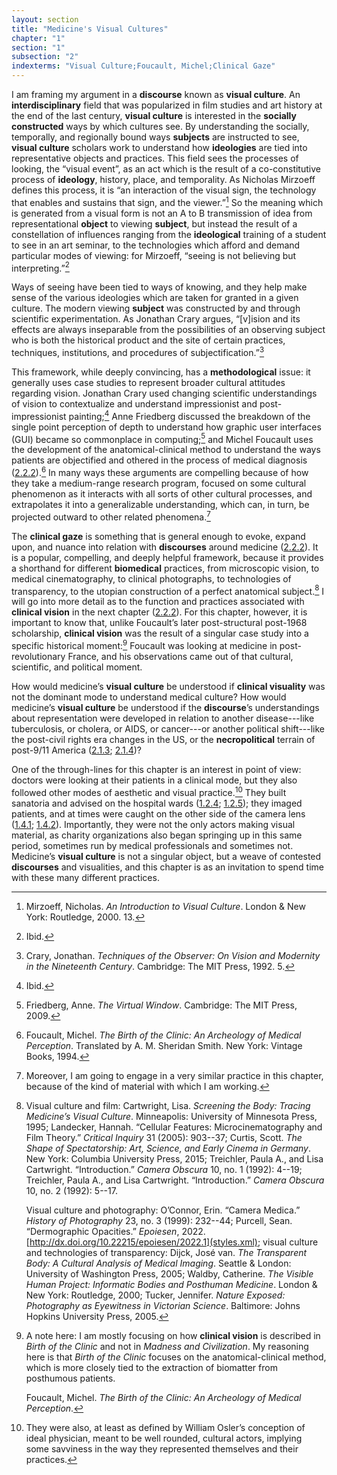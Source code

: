 ```yaml
---
layout: section
title: "Medicine's Visual Cultures"
chapter: "1"
section: "1"
subsection: "2"
indexterms: "Visual Culture;Foucault, Michel;Clinical Gaze"
---
```


I am framing my argument in a <span data-tooltip aria-haspopup="true" class="has-tip" data-disable-hover="false" tabindex="1" title="Discourse refers to a scholarly conversation which occurs in a field of knowledge production. I use it in a Foucauldian sense, to convey the agreed upon modes and objects of discussion which are taken for granted in a community or scholarly field."><b>discourse</b></span> known as <span data-tooltip aria-haspopup="true" class="has-tip" data-disable-hover="false" tabindex="1" title="Visual culture refers to an interdisciplinary field that looks at the social construction of vision."><b>visual culture</b></span>. An <span data-tooltip aria-haspopup="true" class="has-tip" data-disable-hover="false" tabindex="1" title="I use the term interdisciplinary (as opposed to multidisciplinary) in this dissertation to convey how different methodologies and frameworks guide my research."><b>interdisciplinary</b></span> field that was popularized in film studies and art history at the end of the last century, <span data-tooltip aria-haspopup="true" class="has-tip" data-disable-hover="false" tabindex="1" title="Visual culture refers to an interdisciplinary field that looks at the social construction of vision."><b>visual culture</b></span> is interested in the <span data-tooltip aria-haspopup="true" class="has-tip" data-disable-hover="false" tabindex="1" title="Social construction refers to a philosophical approach to ontology and epistemics, where human understandings of phenomena are dependent on a social agreement regarding how that phenomenon is interpreted."><b>socially constructed</b></span> ways by which cultures see. By understanding the socially, temporally, and regionally bound ways <span data-tooltip aria-haspopup="true" class="has-tip" data-disable-hover="false" tabindex="1" title="I use the term 'research subject' to refer to a specific relationship between a researcher and the person or people they research. The 'subject' is a pun on the monarchal subject, someone who has no agency under the spectacular power of the sovereign. In this relationship, the researcher has power over their research subject to define and describe the person within a set knowledge system."><b>subjects</b></span> are instructed to see, <span data-tooltip aria-haspopup="true" class="has-tip" data-disable-hover="false" tabindex="1" title="Visual culture refers to an interdisciplinary field that looks at the social construction of vision."><b>visual culture</b></span> scholars work to understand how <span data-tooltip aria-haspopup="true" class="has-tip" data-disable-hover="false" tabindex="1" title="Ideology refers to a generally agreed upon understanding of a phenomenon or cultural idea. Ideologies are like the air we breathe, in that they are pervasive and difficult to see without some framework to understand them."><b>ideologies</b></span> are tied into representative objects and practices. This field sees the processes of looking, the “visual event”, as an act which is the result of a co-constitutive process of <span data-tooltip aria-haspopup="true" class="has-tip" data-disable-hover="false" tabindex="1" title="Ideology refers to a generally agreed upon understanding of a phenomenon or cultural idea. Ideologies are like the air we breathe, in that they are pervasive and difficult to see without some framework to understand them."><b>ideology</b></span>, history, place, and temporality. As Nicholas Mirzoeff defines this process, it is “an interaction of the visual sign, the technology that enables and sustains that sign, and the viewer.”[^fn1] So the meaning which is generated from a visual form is not an A to B transmission of idea from representational <span data-tooltip aria-haspopup="true" class="has-tip" data-disable-hover="false" tabindex="1" title="I use the term research object to refer to a  relationship between a researcher and what they research. An object is a non-human thing that a researcher can define or characterize within a disciplinary field or discourse."><b>object</b></span> to viewing <span data-tooltip aria-haspopup="true" class="has-tip" data-disable-hover="false" tabindex="1" title="I use the term 'research subject' to refer to a specific relationship between a researcher and the person or people they research. The 'subject' is a pun on the monarchal subject, someone who has no agency under the spectacular power of the sovereign. In this relationship, the researcher has power over their research subject to define and describe the person within a set knowledge system."><b>subject</b></span>, but instead the result of a constellation of influences ranging from the <span data-tooltip aria-haspopup="true" class="has-tip" data-disable-hover="false" tabindex="1" title="Ideology refers to a generally agreed upon understanding of a phenomenon or cultural idea. Ideologies are like the air we breathe, in that they are pervasive and difficult to see without some framework to understand them."><b>ideological</b></span> training of a student to see in an art seminar, to the technologies which afford and demand particular modes of viewing: for Mirzoeff, “seeing is not believing but interpreting.”[^fn2]

Ways of seeing have been tied to ways of knowing, and they help make sense of the various ideologies which are taken for granted in a given culture. The modern viewing <span data-tooltip aria-haspopup="true" class="has-tip" data-disable-hover="false" tabindex="1" title="I use the term 'research subject' to refer to a specific relationship between a researcher and the person or people they research. The 'subject' is a pun on the monarchal subject, someone who has no agency under the spectacular power of the sovereign. In this relationship, the researcher has power over their research subject to define and describe the person within a set knowledge system."><b>subject</b></span> was constructed by and through scientific experimentation. As Jonathan Crary argues, “[v]ision and its effects are always inseparable from the possibilities of an observing subject who is both the historical product and the site of certain practices, techniques, institutions, and procedures of subjectification.”[^fn3] 

This framework, while deeply convincing, has a <span data-tooltip aria-haspopup="true" class="has-tip" data-disable-hover="false" tabindex="1" title="Methodology refers to the approaches scholars take to answer research questions."><b>methodological</b></span> issue: it generally uses case studies to represent broader cultural attitudes regarding vision. Jonathan Crary used changing scientific understandings of vision to contextualize and understand impressionist and post-impressionist painting;[^fn4] Anne Friedberg discussed the breakdown of the single point perception of depth to understand how graphic user interfaces (GUI) became so commonplace in computing;[^fn5] and Michel Foucault uses the development of the anatomical-clinical method to understand the ways patients are objectified and othered in the process of medical diagnosis (<a href="{{ site.baseurl }}/dissertation/2_2_2}}">2.2.2</a>).[^fn6] In many ways these arguments are compelling because of how they take a medium-range research program, focused on some cultural phenomenon as it interacts with all sorts of other cultural processes, and extrapolates it into a generalizable understanding, which can, in turn, be projected outward to other related phenomena.[^fn7] 

The <span data-tooltip aria-haspopup="true" class="has-tip" data-disable-hover="false" tabindex="1" title="The clinical gaze refers to an ocular practice used by medical professionals to diagnose disease. It relies on a process of seeing the patient in relation to an idealized image of human anatomy. This process alienates the patient, turning them into a collection of pathologies rather than a human person."><b>clinical gaze</b></span> is something that is general enough to evoke, expand upon, and nuance into relation with <span data-tooltip aria-haspopup="true" class="has-tip" data-disable-hover="false" tabindex="1" title="Discourse refers to a scholarly conversation which occurs in a field of knowledge production. I use it in a Foucauldian sense, to convey the agreed upon modes and objects of discussion which are taken for granted in a community or scholarly field."><b>discourses</b></span> around medicine (<a href="{{ site.baseurl }}/dissertation/2_2_2}}">2.2.2</a>). It is a popular, compelling, and deeply helpful framework, because it provides a shorthand for different <span data-tooltip aria-haspopup="true" class="has-tip" data-disable-hover="false" tabindex="1" title="Biomedicine is an approach to health that uses scientific approaches to evidence-based medicine, with an emphasis on generalized treatments with surgical and pharmaceutical methods. It combines knowledge from a range of scientific disciplines, like biology, chemistry, physiology, pathology, as part of its evidence-based and causal claims."><b>biomedical</b></span> practices, from microscopic vision, to medical cinematography, to clinical photographs, to technologies of transparency, to the utopian construction of a perfect anatomical subject.[^fn8] I will go into more detail as to the function and practices associated with <span data-tooltip aria-haspopup="true" class="has-tip" data-disable-hover="false" tabindex="1" title="The clinical gaze refers to an ocular practice used by medical professionals to diagnose disease. It relies on a process of seeing the patient in relation to an idealized image of human anatomy. This process alienates the patient, turning them into a collection of pathologies rather than a human person."><b>clinical vision</b></span> in the next chapter (<a href="{{ site.baseurl }}/dissertation/2_2_2}}">2.2.2</a>). For this chapter, however, it is important to know that, unlike Foucault’s later post-structural post-1968 scholarship, <span data-tooltip aria-haspopup="true" class="has-tip" data-disable-hover="false" tabindex="1" title="The clinical gaze refers to an ocular practice used by medical professionals to diagnose disease. It relies on a process of seeing the patient in relation to an idealized image of human anatomy. This process alienates the patient, turning them into a collection of pathologies rather than a human person."><b>clinical vision</b></span> was the result of a singular case study into a specific historical moment:[^fn9] Foucault was looking at medicine in post-revolutionary France, and his observations came out of that cultural, scientific, and political moment. 

How would medicine’s <span data-tooltip aria-haspopup="true" class="has-tip" data-disable-hover="false" tabindex="1" title="Visual culture refers to an interdisciplinary field that looks at the social construction of vision."><b>visual culture</b></span> be understood if <span data-tooltip aria-haspopup="true" class="has-tip" data-disable-hover="false" tabindex="1" title="The clinical gaze refers to an ocular practice used by medical professionals to diagnose disease. It relies on a process of seeing the patient in relation to an idealized image of human anatomy. This process alienates the patient, turning them into a collection of pathologies rather than a human person."><b>clinical visuality</b></span> was not the dominant mode to understand medical culture? How would medicine’s <span data-tooltip aria-haspopup="true" class="has-tip" data-disable-hover="false" tabindex="1" title="Visual culture refers to an interdisciplinary field that looks at the social construction of vision."><b>visual culture</b></span> be understood if the <span data-tooltip aria-haspopup="true" class="has-tip" data-disable-hover="false" tabindex="1" title="Discourse refers to a scholarly conversation which occurs in a field of knowledge production. I use it in a Foucauldian sense, to convey the agreed upon modes and objects of discussion which are taken for granted in a community or scholarly field."><b>discourse</b></span>’s understandings about representation were developed in relation to another disease---like tuberculosis, or cholera, or AIDS, or cancer---or another political shift---like the post-civil rights era changes in the US, or the <span data-tooltip aria-haspopup="true" class="has-tip" data-disable-hover="false" tabindex="1" title="Necropolitics refers to the implicit and structural means by which certain political actors are made to die."><b>necropolitical</b></span> terrain of post-9/11 America (<a href="{{ site.baseurl }}/dissertation/2_1_3}}">2.1.3</a>; <a href="{{ site.baseurl }}/dissertation/2_1_4}}">2.1.4</a>)?

One of the through-lines for this chapter is an interest in point of view: doctors were looking at their patients in a clinical mode, but they also followed other modes of aesthetic and visual practice.[^fn10] They built sanatoria and advised on the hospital wards (<a href="{{ site.baseurl }}/dissertation/1_2_4}}">1.2.4</a>; <a href="{{ site.baseurl }}/dissertation/1_2_5}}">1.2.5</a>); they imaged patients, and at times were caught on the other side of the camera lens (<a href="{{ site.baseurl }}/dissertation/1_4_1}}">1.4.1</a>; <a href="{{ site.baseurl }}/dissertation/1_4_2}}">1.4.2</a>). Importantly, they were not the only actors making visual material, as charity organizations also began springing up in this same period, sometimes run by medical professionals and sometimes not. Medicine’s <span data-tooltip aria-haspopup="true" class="has-tip" data-disable-hover="false" tabindex="1" title="Visual culture refers to an interdisciplinary field that looks at the social construction of vision."><b>visual culture</b></span> is not a singular object, but a weave of contested <span data-tooltip aria-haspopup="true" class="has-tip" data-disable-hover="false" tabindex="1" title="Discourse refers to a scholarly conversation which occurs in a field of knowledge production. I use it in a Foucauldian sense, to convey the agreed upon modes and objects of discussion which are taken for granted in a community or scholarly field."><b>discourses</b></span> and visualities, and this chapter is as an invitation to spend time with these many different practices.

[^fn1]: Mirzoeff, Nicholas. *An Introduction to Visual Culture*. London & New York: Routledge, 2000. 13.

[^fn2]: Ibid.

[^fn3]: Crary, Jonathan. *Techniques of the Observer: On Vision and Modernity in the Nineteenth Century*. Cambridge: The MIT Press, 1992. 5.

[^fn4]: Ibid.

[^fn5]: Friedberg, Anne. *The Virtual Window*. Cambridge: The MIT Press, 2009.

[^fn6]: Foucault, Michel. *The Birth of the Clinic: An Archeology of Medical Perception*. Translated by A. M. Sheridan Smith. New York: Vintage Books, 1994.

[^fn7]: Moreover, I am going to engage in a very similar practice in this chapter, because of the kind of material with which I am working.

[^fn8]: Visual culture and film: Cartwright, Lisa. *Screening the Body: Tracing Medicine’s Visual Culture*. Minneapolis: University of Minnesota Press, 1995; Landecker, Hannah. “Cellular Features: Microcinematography and Film Theory.” *Critical Inquiry* 31 (2005): 903--37; Curtis, Scott. *The Shape of Spectatorship: Art, Science, and Early Cinema in Germany*. New York: Columbia University Press, 2015; Treichler, Paula A., and Lisa Cartwright. “Introduction.” *Camera Obscura* 10, no. 1 (1992): 4--19; Treichler, Paula A., and Lisa Cartwright. “Introduction.” *Camera Obscura* 10, no. 2 (1992): 5--17.
	
	Visual culture and photography: O’Connor, Erin. “Camera Medica.” *History of Photography* 23, no. 3 (1999): 232--44; Purcell, Sean. “Dermographic Opacities.” *Epoiesen*, 2022. [http://dx.doi.org/10.22215/epoiesen/2022.1](styles.xml); visual culture and technologies of transparency: Dijck, José van. *The Transparent Body: A Cultural Analysis of Medical Imaging*. Seattle & London: University of Washington Press, 2005; Waldby, Catherine. *The Visible Human Project: Informatic Bodies and Posthuman Medicine*. London & New York: Routledge, 2000; Tucker, Jennifer. *Nature Exposed: Photography as Eyewitness in Victorian Science*. Baltimore: Johns Hopkins University Press, 2005.

[^fn9]: A note here: I am mostly focusing on how <span data-tooltip aria-haspopup="true" class="has-tip" data-disable-hover="false" tabindex="1" title="The clinical gaze refers to an ocular practice used by medical professionals to diagnose disease. It relies on a process of seeing the patient in relation to an idealized image of human anatomy. This process alienates the patient, turning them into a collection of pathologies rather than a human person."><b>clinical vision</b></span> is described in *Birth of the Clinic* and not in *Madness and Civilization*. My reasoning here is that *Birth of the Clinic* focuses on the anatomical-clinical method, which is more closely tied to the extraction of biomatter from posthumous patients.
	
	Foucault, Michel. *The Birth of the Clinic: An Archeology of Medical Perception*.

[^fn10]: They were also, at least as defined by William Osler’s conception of ideal physician, meant to be well rounded, cultural actors, implying some savviness in the way they represented themselves and their practices.
